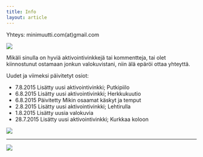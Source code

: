 ```yaml
---
title: Info
layout: article
---
```


Yhteys: minimuutti.com(at)gmail.com

![](https://lh3.googleusercontent.com/rUi_U-5Iu5bgA0h60ykYVrw8kV3k10DMccmLkt_t2Vs=w245)

Mikäli sinulla on hyviä aktivointivinkkejä tai kommentteja, tai olet kiinnostunut ostamaan jonkun valokuvistani, niin älä epäröi ottaa yhteyttä.

Uudet ja viimeksi päivitetyt osiot:

* 7.8.2015 Lisätty uusi aktivointivinkki; Putkipiilo
* 6.8.2015 Lisätty uusi aktivointivinkki; Herkkukuutio
* 6.8.2015 Päivitetty Mikin osaamat käskyt ja temput
* 2.8.2015 Lisätty uusi aktivointivinkki; Lehtirulla
* 1.8.2015 Lisätty uusia valokuvia
* 28.7.2015 Lisätty uusi aktivointivinkki; Kurkkaa koloon

![](https://lh3.googleusercontent.com/T2AKpsd5XDhDlOFkaBTinOCVl7cRpR2_ld_sXtL7TuA=w447)

---

[![](https://lh3.googleusercontent.com/MKwfsbFq7uu2wQQcpBMKzbeTWG_X6GHIw91FFzQ2LGw=w447)](http://clk.tradedoubler.com/click?p(210840)a(2526211)g(19927404)url(http://www.zooplus.fi/))
